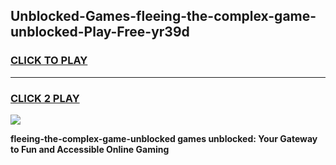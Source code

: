
## Unblocked-Games-fleeing-the-complex-game-unblocked-Play-Free-yr39d
<h3>
<a href="https://premium76.site?title=fleeing-the-complex-game-unblocked&ref=21A">CLICK TO PLAY</a></h3>
<hr>

<h3>
<a href="https://premium76.site?title=fleeing-the-complex-game-unblocked&ref=21A">CLICK 2 PLAY</a>
  
</h3>

<a href="https://premium76.site?title=fleeing-the-complex-game-unblocked&ref=21A"><img src="https://clearcache.store/games.png"></a>


**fleeing-the-complex-game-unblocked games unblocked: Your Gateway to Fun and Accessible Online Gaming**
